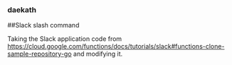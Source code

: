 ### daekath
##Slack slash command

Taking the Slack application code from https://cloud.google.com/functions/docs/tutorials/slack#functions-clone-sample-repository-go and modifying it.
